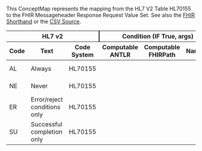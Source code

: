 
This ConceptMap represents the mapping from the HL7 V2 Table HL70155 to the FHIR Messageheader Response Request Value Set. See also the <a href='https://github.com/HL7/v2-to-fhir/blob/master/tank/Table HL70155 to Messageheader Response Request.fsh'>FHIR Shorthand</a> or the <a href='https://github.com/HL7/v2-to-fhir/blob/master/mappings/codesystems/HL7 Concept Map_ Acknowledgements - Sheet1.csv'>CSV Source</a>.
<table class='grid'><thead>
<tr><th colspan='3' style='border-right: 2px solid black;'>HL7 v2</th><th colspan='3' style='border-right: 2px solid black;'>Condition (IF True, args)</th><th colspan='4'>HL7 FHIR</th><th rowspan='2'>Comments</th></tr>
<tr><th>Code</th><th>Text</th><th>Code System</th><th>Computable ANTLR</th><th>Computable FHIRPath</th><th>Narrative</th><th>Code</th><th>Proposed Extension</th><th>Display</th><th>Code System</th></tr></thead>
<tbody>
<tr><td>AL</td><td>Always</td><td style='border-right: 2px'>HL70155</td><td style='border-right: 2px'></td><td style='border-right: 2px'></td><td style='border-right: 2px'></td><td>always</td><td style='border-right: 2px'></td><td>Always</td><td><a href='https://hl7.org/fhir/R4/codesystem-messageheader-response-request.html'>http://hl7.org/fhir/messageheader-response-request</a></td><td style='border-right: 2px'></td></tr>
<tr><td>NE</td><td>Never</td><td style='border-right: 2px'>HL70155</td><td style='border-right: 2px'></td><td style='border-right: 2px'></td><td style='border-right: 2px'></td><td>never</td><td style='border-right: 2px'></td><td>Never</td><td><a href='https://hl7.org/fhir/R4/codesystem-messageheader-response-request.html'>http://hl7.org/fhir/messageheader-response-request</a></td><td style='border-right: 2px'></td></tr>
<tr><td>ER</td><td>Error/reject conditions only</td><td style='border-right: 2px'>HL70155</td><td style='border-right: 2px'></td><td style='border-right: 2px'></td><td style='border-right: 2px'></td><td>on-error</td><td style='border-right: 2px'></td><td>Error/reject conditions only</td><td><a href='https://hl7.org/fhir/R4/codesystem-messageheader-response-request.html'>http://hl7.org/fhir/messageheader-response-request</a></td><td style='border-right: 2px'></td></tr>
<tr><td>SU</td><td>Successful completion only</td><td style='border-right: 2px'>HL70155</td><td style='border-right: 2px'></td><td style='border-right: 2px'></td><td style='border-right: 2px'></td><td>on-success</td><td style='border-right: 2px'></td><td>Successful completion only</td><td><a href='https://hl7.org/fhir/R4/codesystem-messageheader-response-request.html'>http://hl7.org/fhir/messageheader-response-request</a></td><td style='border-right: 2px'></td></tr>
</tbody></table>
